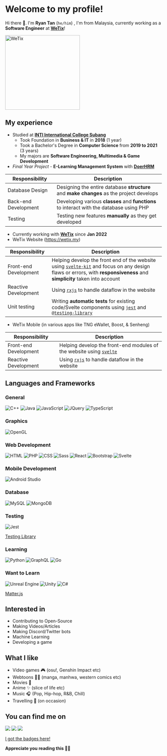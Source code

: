 # Welcome to my profile!
Hi there 👋. I'm **Ryan Tan** (`he/him`) , I'm from Malaysia, currently working as a **Software Engineer** at **[WeTix](https://github.com/wetix)**!

[<img src="https://asset.wetix.my/images/logo/wetix.png" alt="WeTix" width="240px">](https://wetix.my)
## My experience
- Studied at **[INTI International College Subang](https://newinti.edu.my/)**
    - Took Foundation in **Business & IT** in **2018** (1 year)
    - Took a Bachelor's Degree in **Computer Science** from **2019 to 2021** (3 years)
    - My majors are **Software Engineering, Multimedia & Game Development**
- *Final Year Project* - **E-Learning Management System** with **[DoerHRM](https://www.doerhrm.com/)**

Responsibility | Description
------------ | -------------
Database Design | Designing the entire database **structure** and **make changes** as the project develops
Back-end Development | Developing various **classes** and **functions** to interact with the database using PHP
Testing | Testing new features **manually** as they get developed

- Currently working with **[WeTix](https://github.com/wetix)** since **Jan 2022**
- WeTix Website (https://wetix.my)

Responsibility | Description
------------ | -------------
Front-end Development | Helping develop the front end of the website using [`svelte-kit`](https://kit.svelte.dev/) and focus on any design flaws or errors, with **responsiveness** and **simplicity** taken into account
Reactive Development | Using [`rxjs`](https://rxjs.dev/) to handle dataflow in the website
Unit testing | Writing **automatic tests** for existing code/Svelte components using [`jest`](https://jestjs.io/) and [`@testing-library`](https://testing-library.com/)

- WeTix Mobile (in various apps like TNG eWallet, Boost, & Senheng)

Responsibility | Description
------------ | -------------
Front-end Development | Helping develop the front-end modules of the website using [`svelte`](https://svelte.dev/)
Reactive Development | Using [`rxjs`](https://rxjs.dev/) to handle dataflow in the website

## Languages and Frameworks
### General
![C++](https://img.shields.io/badge/C%2B%2B-00599C?style=for-the-badge&logo=c%2B%2B&logoColor=white)
![Java](https://img.shields.io/badge/Java-ED8B00?style=for-the-badge&logo=java&logoColor=white)
![JavaScript](https://img.shields.io/badge/JavaScript-323330?style=for-the-badge&logo=javascript&logoColor=F7DF1E)
![JQuery](https://img.shields.io/badge/jQuery-0769AD?style=for-the-badge&logo=jquery&logoColor=white)
![TypeScript](https://img.shields.io/badge/TypeScript-007ACC?style=for-the-badge&logo=typescript&logoColor=white)

### Graphics
![OpenGL](https://img.shields.io/badge/OpenGL-FFFFFF?style=for-the-badge&logo=opengl)

### Web Development
![HTML](https://img.shields.io/badge/HTML5-E34F26?style=for-the-badge&logo=html5&logoColor=white)
![PHP](https://img.shields.io/badge/PHP-777BB4?style=for-the-badge&logo=php&logoColor=white)
![CSS](https://img.shields.io/badge/CSS3-1572B6?style=for-the-badge&logo=css3&logoColor=white)
![Sass](https://img.shields.io/badge/Sass-CC6699?style=for-the-badge&logo=sass&logoColor=white)
![React](https://img.shields.io/badge/React-20232A?style=for-the-badge&logo=react&logoColor=61DAFB)
![Bootstrap](https://img.shields.io/badge/Bootstrap-563D7C?style=for-the-badge&logo=bootstrap&logoColor=white)
![Svelte](https://img.shields.io/badge/Svelte-4A4A55?style=for-the-badge&logo=svelte&logoColor=FF3E00)

### Mobile Development
![Android Studio](https://img.shields.io/badge/Android_Studio-3DDC84?style=for-the-badge&logo=android-studio&logoColor=white)

### Database
![MySQL](https://img.shields.io/badge/MySQL-005C84?style=for-the-badge&logo=mysql&logoColor=white)
![MongoDB](https://img.shields.io/badge/MongoDB-4EA94B?style=for-the-badge&logo=mongodb&logoColor=white)

### Testing
![Jest](https://img.shields.io/badge/Jest-C21325?style=for-the-badge&logo=jest&logoColor=white)

[Testing Library](https://testing-library.com/)

### Learning
![Python](https://img.shields.io/badge/Python-FFD43B?style=for-the-badge&logo=python&logoColor=blue)
![GraphQL](https://img.shields.io/badge/GraphQl-E10098?style=for-the-badge&logo=graphql&logoColor=white)
![Go](https://img.shields.io/badge/Go-00ADD8?style=for-the-badge&logo=go&logoColor=white)

### Want to Learn
![Unreal Engine](https://img.shields.io/badge/-Unreal%20Engine-313131?style=for-the-badge&logo=unreal-engine&logoColor=white)
![Unity](https://img.shields.io/badge/Unity-100000?style=for-the-badge&logo=unity&logoColor=white)
![C#](https://img.shields.io/badge/C%23-239120?style=for-the-badge&logo=c-sharp&logoColor=white)

[Matter.js](https://brm.io/matter-js/)

## Interested in
- Contributing to Open-Source
- Making Videos/Articles
- Making Discord/Twitter bots
- Machine Learning
- Developing a game

## What I like
- Video games 🎮 (osu!, Genshin Impact etc)
- Webtoons 📱📖 (manga, manhwa, western comics etc)
- Movies 🍿
- Anime ✨ (slice of life etc)
- Music 🎧 (Pop, Hip-hop, R&B, Chill)
- Travelling 🚗 (on occasion) 

## You can find me on

[<img src="https://img.shields.io/badge/Twitter-1DA1F2?style=for-the-badge&logo=twitter&logoColor=white"/>](https://twitter.com/survonline)
[<img src="https://img.shields.io/badge/Medium-12100E?style=for-the-badge&logo=medium&logoColor=white" />](https://ryantanrk.medium.com/)
[<img src="https://img.shields.io/badge/LinkedIn-0077B5?style=for-the-badge&logo=linkedin&logoColor=white"/>](https://www.linkedin.com/in/ryantanrk/)

[I got the badges here!](https://github.com/alexandresanlim/Badges4-README.md-Profile)

**Appreciate you reading this 🙇‍♂️**

<!--
**ryantanrk/ryantanrk** is a ✨ _special_ ✨ repository because its `README.md` (this file) appears on your GitHub profile.

Here are some ideas to get you started:

- 🔭 I’m currently working on ...
- 🌱 I’m currently learning ...
- 👯 I’m looking to collaborate on ...
- 🤔 I’m looking for help with ...
- 💬 Ask me about ...
- 📫 How to reach me: ...
- 😄 Pronouns: ...
- ⚡ Fun fact: ...
-->
